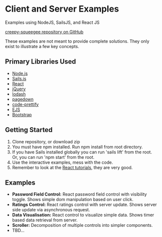 # Client and Server Examples

Examples using NodeJS, SailsJS, and React JS

[creepy-squeegee repository on GitHub](http://github.com/dforth/creepy-squeegee)

These examples are not meant to provide complete solutions. They only exist to illustrate a few key concepts.


## Primary Libraries Used

* [Node.js](https://nodejs.org/)
* [Sails.js](http://sailsjs.org/)
* [React](http://facebook.github.io/react/)
* [jQuery](https://jquery.com/)
* [lodash](https://lodash.com/)
* [pagedown](https://code.google.com/p/pagedown/)
* [code-prettify](https://github.com/google/code-prettify)
* [EJS](http://www.embeddedjs.com)
* [Bootstrap](http://getbootstrap.com/)

## Getting Started

1. Clone repository, or download zip
2. You must have npm installed. Run npm install from root directory.
3. If you have Sails installed globally you can run 'sails lift' from the root. Or, you can run 'npm start' from the root.
4. Use the interactive examples, mess with the code.
5. Remember to look at the [React tutorials](http://facebook.github.io/react/docs/tutorial.html), they are very good.


## Examples

* **Password Field Control:** React password field control with visibility toggle. Shows simple dom manipulation based on user click.
* **Ratings Control:** React ratings control with server update. Shows server side update via asynchronous request.
* **Data Visualisation:** React control to visualize simple data. Shows timer based data retrieval from server.
* **Scroller:** Decomposition of multiple controls into simpler components.
* TBD...
